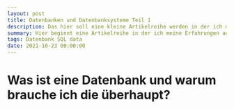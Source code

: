 ```yaml
---
layout: post
title: Datenbanken und Datenbanksysteme Teil 1
description: Das hier soll eine kleine Artikelreihe werden in der ich meine Erfahrungen aus diversen Fortbildungen und Uni-Kursen zum Thema Datenbanken zusammenfassen will
summary: Hier beginnt eine Artikelreihe in der ich meine Erfahrungen aus diversen Fortbildungen und Uni-Kursen zum Thema Datenbanken zusammenfassen will. Wir werden zuerst beginnen mit einem generellen Überblick über Datenbanksysteme, Vor- und Nachteile und ein paar high-level Konzepte
tags: Datenbank SQL data
date: 2021-10-23 00:00:00
---
```

# Was ist eine Datenbank und warum brauche ich die überhaupt?